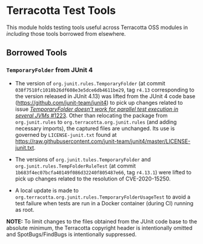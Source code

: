 # Terracotta Test Tools

This module holds testing tools useful across Terracotta OSS modules in _including_
those tools borrowed from elsewhere.

## Borrowed Tools

### `TemporaryFolder` from JUnit 4

* The version of `org.junit.rules.TemporaryFolder` (at commit `038f7518fc1018b26df608e3e5dce6db4611be29`, tag `r4.13` 
corresponding to the version released in JUnit 4.13) was lifted from
the JUnit 4 code base (<https://github.com/junit-team/junit4>) to pick up changes related
to issue [_TemporaryFolder doesn't work for parallel test execution in several JVMs_ #1223](https://github.com/junit-team/junit4/issues/1223).
Other than relocating the package from `org.junit.rules` to `org.terracotta.org.junit.rules`
(and adding necessary imports), the captured files are unchanged.  Its use is governed
by `LICENSE-junit.txt` found at <https://raw.githubusercontent.com/junit-team/junit4/master/LICENSE-junit.txt>.

* The versions of `org.junit.tules.TemporaryFolder` and `org.junit.rules.TempFolderRuleTest` (at commit
`1b683f4ec07bcfa40149f086d32240f805487e66`, tag `r4.13.1`) were lifted to pick up changes related to
the resolution of CVE-2020-15250.

* A local update is made to `org.terracotta.org.junit.rules.TemporaryFolderUsageTest` to avoid a test failure 
when tests are run in a Docker container (during CI) running as root.

**NOTE:** To limit changes to the files obtained from the JUnit code base to the absolute minimum, 
the Terracotta copyright header is intentionally omitted and SpotBugs/FindBugs is intentionally suppressed.
